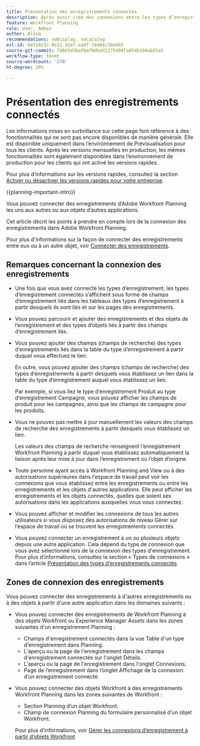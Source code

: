 ```yaml
---
title: Présentation des enregistrements connectés
description: Après avoir créé des connexions entre les types d’enregistrements, vous pouvez connecter des enregistrements individuels les uns aux autres. Cet article décrit les points à prendre en compte lors de la connexion des enregistrements dans Adobe Workfront Planning.
feature: Workfront Planning
role: User, Admin
author: Alina
recommendations: noDisplay, noCatalog
exl-id: be51023c-8e11-42e7-aa4f-34484c30eb03
source-git-commit: fd8e5d3baf6af0dbdd1275494fad54b204abd1a5
workflow-type: tm+mt
source-wordcount: '570'
ht-degree: 20%

---
```


# Présentation des enregistrements connectés

<span class="preview">Les informations mises en surbrillance sur cette page font référence à des fonctionnalités qui ne sont pas encore disponibles de manière générale. Elle est disponible uniquement dans l’environnement de Prévisualisation pour tous les clients. Après les versions mensuelles en production, les mêmes fonctionnalités sont également disponibles dans l’environnement de production pour les clients qui ont activé les versions rapides. </span>

<span class="preview">Pour plus d’informations sur les versions rapides, consultez la section [Activer ou désactiver les versions rapides pour votre entreprise](/help/quicksilver/administration-and-setup/set-up-workfront/configure-system-defaults/enable-fast-release-process.md).</span>

{{planning-important-intro}}

Vous pouvez connecter des enregistrements d’Adobe Workfront Planning les uns aux autres ou aux objets d’autres applications.

Cet article décrit les points à prendre en compte lors de la connexion des enregistrements dans Adobe Workfront Planning.

Pour plus d&#39;informations sur la façon de connecter des enregistrements entre eux ou à un autre objet, voir [Connecter des enregistrements](/help/quicksilver/planning/records/connect-records.md).


## Remarques concernant la connexion des enregistrements

* Une fois que vous avez connecté les types d’enregistrement, les types d’enregistrement connectés s’affichent sous forme de champs d’enregistrement liés dans les tableaux des types d’enregistrement à partir desquels ils sont liés et sur les pages des enregistrements.
* Vous pouvez parcourir et ajouter des enregistrements et des objets de l’enregistrement et des types d’objets liés à partir des champs d’enregistrement liés.
* Vous pouvez ajouter des champs (champs de recherche) des types d’enregistrements liés dans la table du type d’enregistrement à partir duquel vous effectuez le lien.

  En outre, vous pouvez ajouter des champs (champs de recherche) des types d’enregistrements à partir desquels vous établissez un lien dans la table du type d’enregistrement auquel vous établissez un lien.

  Par exemple, si vous liez le type d’enregistrement Produit au type d’enregistrement Campagne, vous pouvez afficher les champs de produit pour les campagnes, ainsi que les champs de campagne pour les produits.
* Vous ne pouvez pas mettre à jour manuellement les valeurs des champs de recherche des enregistrements à partir desquels vous établissez un lien.

  Les valeurs des champs de recherche renseignent l’enregistrement Workfront Planning à partir duquel vous établissez automatiquement la liaison après leur mise à jour dans l’enregistrement ou l’objet d’origine.

* Toute personne ayant accès à Workfront Planning and View ou à des autorisations supérieures dans l&#39;espace de travail <!--<span class="preview">and record type</span>--> peut voir les connexions que vous établissez entre les enregistrements ou entre les enregistrements et les objets d&#39;autres applications. Elle peut afficher les enregistrements et les objets connectés, quelles que soient ses autorisations dans les applications auxquelles vous vous connectez.
* Vous pouvez afficher et modifier les connexions de tous les autres utilisateurs si vous disposez des autorisations de niveau Gérer sur l’espace de travail <!--<span class="preview">and record type</span>--> où se trouvent les enregistrements connectés.
* Vous pouvez connecter un enregistrement à un ou plusieurs objets depuis une autre application. Cela dépend du type de connexion que vous avez sélectionné lors de la connexion des types d&#39;enregistrement. Pour plus d’informations, consultez la section « Types de connexions » dans l’article [Présentation des types d’enregistrements connectés](/help/quicksilver/planning/architecture/connect-record-types-overview.md).

## Zones de connexion des enregistrements

Vous pouvez connecter des enregistrements à d&#39;autres enregistrements ou à des objets à partir d&#39;une autre application dans les domaines suivants :

* Vous pouvez connecter des enregistrements de Workfront Planning à des objets Workfront ou Experience Manager Assets dans les zones suivantes d&#39;un enregistrement Planning :

   * Champs d&#39;enregistrement connectés dans la vue Table d&#39;un type d&#39;enregistrement dans Planning.
   * L&#39;aperçu ou la page de l&#39;enregistrement dans les champs d&#39;enregistrement connectés sur l&#39;onglet Détails.
   * L&#39;aperçu ou la page de l&#39;enregistrement dans l&#39;onglet Connexions.
   * <span class="preview">Page de l’enregistrement dans l’onglet Affichage de la connexion d’un enregistrement connecté.</span>

* Vous pouvez connecter des objets Workfront à des enregistrements Workfront Planning dans les zones suivantes de Workfront :

   * Section Planning d’un objet Workfront.
   * <span class="preview">Champ de connexion Planning du formulaire personnalisé d’un objet Workfront. </span>

  Pour plus d’informations, voir [Gérer les connexions d’enregistrement à partir d’objets Workfront](/help/quicksilver/planning/records/manage-records-in-planning-section.md)